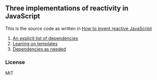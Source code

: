 ## Three implementations of reactivity in JavaScript

This is the source code as written in [How to invent reactive JavaScript](https://cards.jordanscales.com/reactivity)

1. [An explicit list of dependencies](/01-explicit.js)
2. [Leaning on templates](/02-templates.js)
3. [Dependencies as needed](/03-as-needed.js)

### License

MIT
